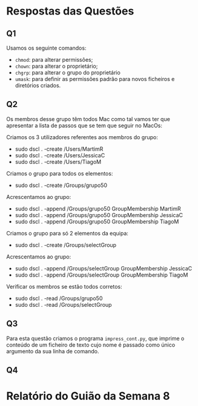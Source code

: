# Respostas das Questões
## Q1

Usamos os seguinte comandos:
- `chmod`: para alterar permissões;
- `chown`: para alterar o proprietário;
- `chgrp`: para alterar o grupo do proprietário
- `umask`: para definir as permissões padrão para novos ficheiros e diretórios criados.

## Q2

Os membros desse grupo têm todos Mac como tal vamos ter que apresentar a lista de passos que se tem que seguir no MacOs:

Criamos os 3 utilizadores referentes aos membros do grupo:
- sudo dscl . -create /Users/MartimR
- sudo dscl . -create /Users/JessicaC
- sudo dscl . -create /Users/TiagoM

Criamos o grupo para todos os elementos:
- sudo dscl . -create /Groups/grupo50

Acrescentamos ao grupo:
- sudo dscl . -append /Groups/grupo50 GroupMembership MartimR
- sudo dscl . -append /Groups/grupo50 GroupMembership JessicaC
- sudo dscl . -append /Groups/grupo50 GroupMembership TiagoM

Criamos o grupo para só 2 elementos da equipa:
- sudo dscl . -create /Groups/selectGroup

Acrescentamos ao grupo:
- sudo dscl . -append /Groups/selectGroup GroupMembership JessicaC
- sudo dscl . -append /Groups/selectGroup GroupMembership TiagoM

 
Verificar os membros se estão todos corretos:
- sudo dscl . -read /Groups/grupo50
- sudo dscl . -read /Groups/selectGroup

## Q3
Para esta questão criamos o programa `impress_cont.py`, que imprime o conteúdo de um ficheiro de texto cujo nome é passado como único argumento da sua linha de comando.

## Q4
 

# Relatório do Guião da Semana 8

